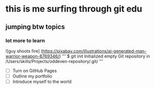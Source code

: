 # this is me surfing through git edu
## jumping btw topics
### lot more to learn
![guy shoots fire] (https://pixabay.com/illustrations/ai-generated-man-warrior-weapon-8769346/)
'''
$ git init
Initialized empty Git repository in /Users/skills/Projects/oddeven-repository/.git/
'''

- [ ] Turn on GitHub Pages
- [ ] Outline my portfolio
- [ ] Introduce myself to the world
